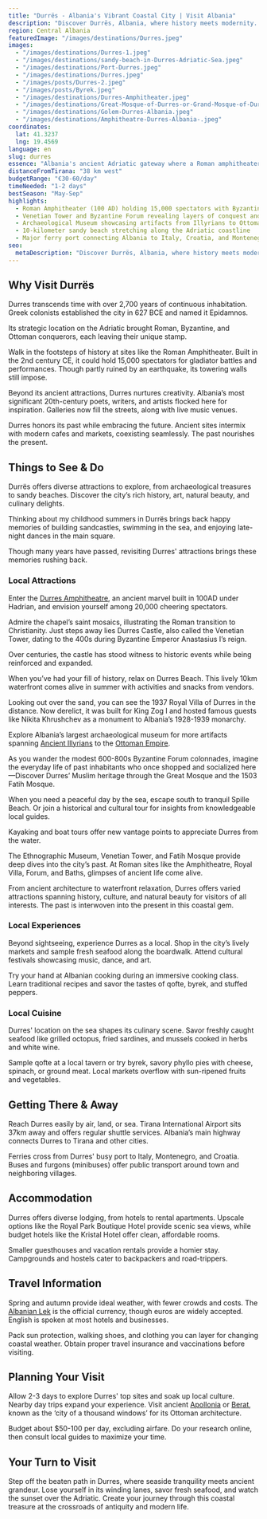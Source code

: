 ```yaml
---
title: "Durrës - Albania's Vibrant Coastal City | Visit Albania"
description: "Discover Durrës, Albania, where history meets modernity. Explore ancient ruins and relax on beautiful beaches, and immerse yourself in a rich cultural tapestry."
region: Central Albania
featuredImage: "/images/destinations/Durres.jpeg"
images:
  - "/images/destinations/Durres-1.jpeg"
  - "/images/destinations/sandy-beach-in-Durres-Adriatic-Sea.jpeg"
  - "/images/destinations/Port-Durres.jpeg"
  - "/images/destinations/Durres.jpeg"
  - "/images/posts/Durres-2.jpeg"
  - "/images/posts/Byrek.jpeg"
  - "/images/destinations/Durres-Amphitheater.jpeg"
  - "/images/destinations/Great-Mosque-of-Durres-or-Grand-Mosque-of-Durres-Fatih-Mosque-.jpeg"
  - "/images/destinations/Golem-Durres-Albania.jpeg"
  - "/images/destinations/Amphitheatre-Durres-Albania-.jpeg"
coordinates:
  lat: 41.3237
  lng: 19.4569
language: en
slug: durres
essence: "Albania's ancient Adriatic gateway where a Roman amphitheater emerges from city streets and 2,700 years of history meet 10 kilometers of sandy beach"
distanceFromTirana: "38 km west"
budgetRange: "€30-60/day"
timeNeeded: "1-2 days"
bestSeason: "May-Sep"
highlights:
  - Roman Amphitheater (100 AD) holding 15,000 spectators with Byzantine chapel mosaics
  - Venetian Tower and Byzantine Forum revealing layers of conquest and civilization
  - Archaeological Museum showcasing artifacts from Illyrians to Ottomans
  - 10-kilometer sandy beach stretching along the Adriatic coastline
  - Major ferry port connecting Albania to Italy, Croatia, and Montenegro
seo:
  metaDescription: "Discover Durrës, Albania, where history meets modernity. Explore ancient ruins and relax on beautiful beaches, and immerse yourself in a rich cultural tapestry."
---
```

## Why Visit Durrës

Durres transcends time with over 2,700 years of continuous inhabitation. Greek colonists established the city in 627 BCE and named it Epidamnos.

Its strategic location on the Adriatic brought Roman, Byzantine, and Ottoman conquerors, each leaving their unique stamp.

Walk in the footsteps of history at sites like the Roman Amphitheater. Built in the 2nd century CE, it could hold 15,000 spectators for gladiator battles and performances. Though partly ruined by an earthquake, its towering walls still impose.

Beyond its ancient attractions, Durres nurtures creativity. Albania’s most significant 20th-century poets, writers, and artists flocked here for inspiration. Galleries now fill the streets, along with live music venues.

Durres honors its past while embracing the future. Ancient sites intermix with modern cafes and markets, coexisting seamlessly. The past nourishes the present.

## Things to See & Do

Durrës offers diverse attractions to explore, from archaeological treasures to sandy beaches. Discover the city’s rich history, art, natural beauty, and culinary delights.

Thinking about my childhood summers in Durrës brings back happy memories of building sandcastles, swimming in the sea, and enjoying late-night dances in the main square.

Though many years have passed, revisiting Durres' attractions brings these memories rushing back.

### Local Attractions

Enter the [Durres Amphitheatre](https://albaniavisit.com/attractions/durres-amphitheatre/), an ancient marvel built in 100AD under Hadrian, and envision yourself among 20,000 cheering spectators.

Admire the chapel’s saint mosaics, illustrating the Roman transition to Christianity. Just steps away lies Durres Castle, also called the Venetian Tower, dating to the 400s during Byzantine Emperor Anastasius I’s reign.

Over centuries, the castle has stood witness to historic events while being reinforced and expanded.

When you’ve had your fill of history, relax on Durres Beach. This lively 10km waterfront comes alive in summer with activities and snacks from vendors.

Looking out over the sand, you can see the 1937 Royal Villa of Durres in the distance. Now derelict, it was built for King Zog I and hosted famous guests like Nikita Khrushchev as a monument to Albania’s 1928-1939 monarchy.

Explore Albania’s largest archaeological museum for more artifacts spanning [Ancient Illyrians](https://albaniavisit.com/prehistory-albania/) to the [Ottoman Empire](https://albaniavisit.com/albania-under-ottoman-rule/).

As you wander the modest 600-800s Byzantine Forum colonnades, imagine the everyday life of past inhabitants who once shopped and socialized here—Discover Durres’ Muslim heritage through the Great Mosque and the 1503 Fatih Mosque.

When you need a peaceful day by the sea, escape south to tranquil Spille Beach. Or join a historical and cultural tour for insights from knowledgeable local guides.

Kayaking and boat tours offer new vantage points to appreciate Durres from the water.

The Ethnographic Museum, Venetian Tower, and Fatih Mosque provide deep dives into the city’s past. At Roman sites like the Amphitheatre, Royal Villa, Forum, and Baths, glimpses of ancient life come alive.

From ancient architecture to waterfront relaxation, Durres offers varied attractions spanning history, culture, and natural beauty for visitors of all interests. The past is interwoven into the present in this coastal gem.

### Local Experiences

Beyond sightseeing, experience Durres as a local. Shop in the city’s lively markets and sample fresh seafood along the boardwalk. Attend cultural festivals showcasing music, dance, and art.

Try your hand at Albanian cooking during an immersive cooking class. Learn traditional recipes and savor the tastes of qofte, byrek, and stuffed peppers.

### Local Cuisine

Durres' location on the sea shapes its culinary scene. Savor freshly caught seafood like grilled octopus, fried sardines, and mussels cooked in herbs and white wine.

Sample qofte at a local tavern or try byrek, savory phyllo pies with cheese, spinach, or ground meat. Local markets overflow with sun-ripened fruits and vegetables.

## Getting There & Away

Reach Durres easily by air, land, or sea. Tirana International Airport sits 37km away and offers regular shuttle services. Albania’s main highway connects Durres to Tirana and other cities.

Ferries cross from Durres' busy port to Italy, Montenegro, and Croatia. Buses and furgons (minibuses) offer public transport around town and neighboring villages.

## Accommodation

Durres offers diverse lodging, from hotels to rental apartments. Upscale options like the Royal Park Boutique Hotel provide scenic sea views, while budget hotels like the Kristal Hotel offer clean, affordable rooms.

Smaller guesthouses and vacation rentals provide a homier stay. Campgrounds and hostels cater to backpackers and road-trippers.

## Travel Information

Spring and autumn provide ideal weather, with fewer crowds and costs. The [Albanian Lek](https://albaniavisit.com/travel-guide/currency-lek/) is the official currency, though euros are widely accepted. English is spoken at most hotels and businesses.

Pack sun protection, walking shoes, and clothing you can layer for changing coastal weather. Obtain proper travel insurance and vaccinations before visiting.

## Planning Your Visit

Allow 2-3 days to explore Durres' top sites and soak up local culture. Nearby day trips expand your experience. Visit ancient [Apollonia](https://albaniavisit.com/destinations/apollonia/) or [Berat](https://albaniavisit.com/destinations/berat/), known as the ‘city of a thousand windows’ for its Ottoman architecture.

Budget about $50-100 per day, excluding airfare. Do your research online, then consult local guides to maximize your time.

## Your Turn to Visit

Step off the beaten path in Durres, where seaside tranquility meets ancient grandeur. Lose yourself in its winding lanes, savor fresh seafood, and watch the sunset over the Adriatic. Create your journey through this coastal treasure at the crossroads of antiquity and modern life.

